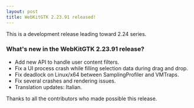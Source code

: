 ```yaml
---
layout: post
title: WebKitGTK 2.23.91 released!
---
```


This is a development release leading toward 2.24 series.

### What's new in the WebKitGTK 2.23.91 release?

 - Add new API to handle user content filters.
 - Fix a UI process crash while filling selection data during drag and drop.
 - Fix deadlock on Linux/x64 between SamplingProfiler and VMTraps.
 - Fix several crashes and rendering issues.
 - Translation updates: Italian.

Thanks to all the contributors who made possible this release.